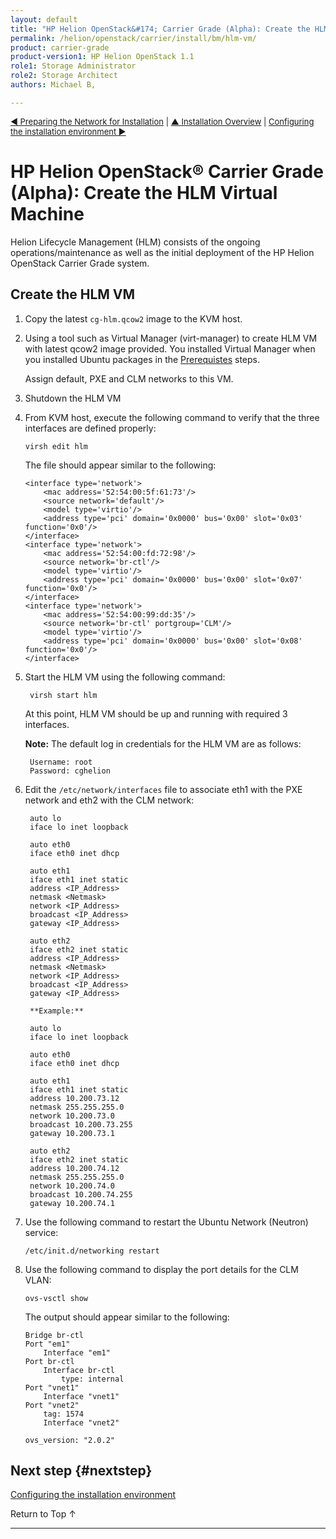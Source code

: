 ```yaml
---
layout: default
title: "HP Helion OpenStack&#174; Carrier Grade (Alpha): Create the HLM Virtual Machine"
permalink: /helion/openstack/carrier/install/bm/hlm-vm/
product: carrier-grade
product-version1: HP Helion OpenStack 1.1
role1: Storage Administrator
role2: Storage Architect
authors: Michael B, 

---
```

<!--UNDER REVISION-->


<script>

function PageRefresh {
onLoad="window.refresh"
}

PageRefresh();

</script>

<p style="font-size: small;"><a href="/helion/openstack/carrier/install/bm/network/prepare/">&#9664; Preparing the Network for Installation</a> | <a href="/helion/openstack/carrier/install/bm/overview/">&#9650; Installation Overview</a> |  <a href="/helion/openstack/carrier/install/bm/environment/"> Configuring the installation environment &#9654;</a> </p> 


# HP Helion OpenStack&#174; Carrier Grade (Alpha): Create the HLM Virtual Machine

Helion Lifecycle Management (HLM) consists of the ongoing operations/maintenance as well as the initial deployment of the HP Helion OpenStack Carrier Grade system.

## Create the HLM VM

1. Copy the latest `cg-hlm.qcow2` image to the KVM host. 

2. Using a tool such as Virtual Manager (virt-manager) to create HLM VM with latest qcow2 image provided. You installed Virtual Manager when you installed Ubuntu packages in the [Prerequistes](/helion/openstack/carrier/install/prereqs/) steps.

	Assign default, PXE and CLM networks to this VM.

3.	Shutdown the HLM VM

4.	From KVM host, execute the following command to verify that the three interfaces are defined properly:

		virsh edit hlm

	The file should appear similar to the following:

		<interface type='network'>
			<mac address='52:54:00:5f:61:73'/>
			<source network='default'/>
			<model type='virtio'/>
			<address type='pci' domain='0x0000' bus='0x00' slot='0x03' function='0x0'/>
		</interface>
		<interface type='network'>
			<mac address='52:54:00:fd:72:98'/>
			<source network='br-ctl'/>
			<model type='virtio'/>
			<address type='pci' domain='0x0000' bus='0x00' slot='0x07' function='0x0'/>
		</interface>
		<interface type='network'>
			<mac address='52:54:00:99:dd:35'/>
			<source network='br-ctl' portgroup='CLM'/>
			<model type='virtio'/>
			<address type='pci' domain='0x0000' bus='0x00' slot='0x08' function='0x0'/>
		</interface>

5. Start the HLM VM using the following command:

		virsh start hlm

	At this point, HLM VM should be up and running with required 3 interfaces.

	**Note:** The default log in credentials for the HLM VM are as follows:

		Username: root
		Password: cghelion

5. Edit the `/etc/network/interfaces` file to associate eth1 with the PXE network and eth2 with the CLM network: 

		auto lo
		iface lo inet loopback
	
		auto eth0
		iface eth0 inet dhcp
		
		auto eth1
		iface eth1 inet static
		address <IP_Address>
		netmask <Netmask>
		network <IP_Address>
		broadcast <IP_Address>
		gateway <IP_Address>
		
		auto eth2
		iface eth2 inet static
		address <IP_Address>
		netmask <Netmask>
		network <IP_Address>
		broadcast <IP_Address>
		gateway <IP_Address>

		**Example:** 

		auto lo
		iface lo inet loopback
		
		auto eth0
		iface eth0 inet dhcp
		
		auto eth1
		iface eth1 inet static
		address 10.200.73.12
		netmask 255.255.255.0
		network 10.200.73.0
		broadcast 10.200.73.255
		gateway 10.200.73.1
		
		auto eth2
		iface eth2 inet static
		address 10.200.74.12
		netmask 255.255.255.0
		network 10.200.74.0
		broadcast 10.200.74.255
		gateway 10.200.74.1

6.	Use the following command to restart the Ubuntu Network (Neutron) service:

		/etc/init.d/networking restart

6.	Use the following command to display the port details for the CLM VLAN:

		ovs-vsctl show

	The output should appear similar to the following:	

		Bridge br-ctl
		Port "em1"
			Interface "em1"
		Port br-ctl
			Interface br-ctl
				type: internal
		Port "vnet1"
			Interface "vnet1"
		Port "vnet2"
			tag: 1574
			Interface "vnet2"

		ovs_version: "2.0.2"


## Next step {#nextstep}

[Configuring the installation environment](/helion/openstack/carrier/install/bm/environment/)

<a href="#top" style="padding:14px 0px 14px 0px; text-decoration: none;"> Return to Top &#8593; </a>

---
